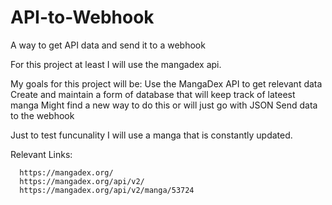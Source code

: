 # API-to-Webhook
A way to get API data and send it to a webhook

For this project at least I will use the mangadex api. 

My goals for this project will be:
  Use the MangaDex API to get relevant data
  Create and maintain a form of database that will keep track of lateest manga
    Might find a new way to do this or will just go with JSON
  Send data to the webhook
  
Just to test funcunality I will use a manga that is constantly updated.

Relevant Links:
```
  https://mangadex.org/
  https://mangadex.org/api/v2/
  https://mangadex.org/api/v2/manga/53724
```
